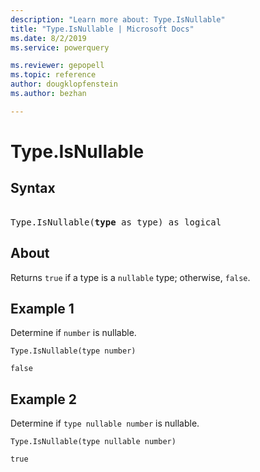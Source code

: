 ```yaml
---
description: "Learn more about: Type.IsNullable"
title: "Type.IsNullable | Microsoft Docs"
ms.date: 8/2/2019
ms.service: powerquery

ms.reviewer: gepopell
ms.topic: reference
author: dougklopfenstein
ms.author: bezhan

---
```

# Type.IsNullable

## Syntax

<pre>  
Type.IsNullable(<b>type</b> as type) as logical
</pre>
  
## About  
Returns `true` if a type is a `nullable` type; otherwise, `false`.

## Example 1
Determine if `number` is nullable.

```powerquery-m
Type.IsNullable(type number)
```

`false`

## Example 2
Determine if `type nullable number` is nullable.

```powerquery-m
Type.IsNullable(type nullable number)
```

`true`
